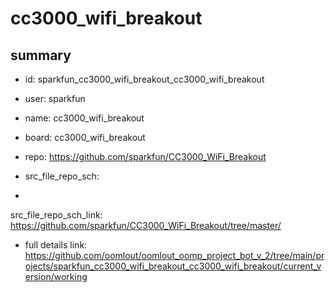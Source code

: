 # cc3000_wifi_breakout
 
## summary 
* id: sparkfun_cc3000_wifi_breakout_cc3000_wifi_breakout
* user: sparkfun
* name: cc3000_wifi_breakout
* board: cc3000_wifi_breakout
* repo: https://github.com/sparkfun/CC3000_WiFi_Breakout



* src_file_repo_sch: 
*
 src_file_repo_sch_link: https://github.com/sparkfun/CC3000_WiFi_Breakout/tree/master/
* full details link: https://github.com/oomlout/oomlout_oomp_project_bot_v_2/tree/main/projects/sparkfun_cc3000_wifi_breakout_cc3000_wifi_breakout/current_version/working  






